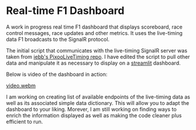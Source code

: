 # Real-time F1 Dashboard

A work in progress real time F1 dashboard that displays scoreboard, race control messages, race updates and other metrics. It uses the live-timing data F1 broadcasts to the SignalR protocol. 

The initial script that communicates with the live-timing SignalR server was taken from [iebb's PixooLiveTiming repo](https://github.com/iebb/PixooLiveTiming). I have edited the script to pull other data and manipulate it as necessary to display on a [streamlit](https://streamlit.io/) dashboard.

Below is video of the dashboard in action:

[video.webm](https://github.com/OTarique/Real-Time-F1-Dashboard/assets/73628289/721d68db-5221-4ce2-b902-a874abe9784f)


I am working on creating list of available endpoints of the live-timing data as well as its associated simple data dictionary. This will allow you to adapt the dashboard to your liking. Morever, I am still working on finding ways to enrich the information displayed as well as making the code cleaner plus efficient to run.
